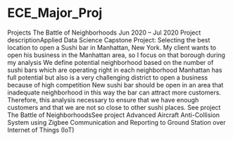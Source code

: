 # ECE_Major_Proj
 Projects  The Battle of Neighborhoods Jun 2020 – Jul 2020  Project descriptionApplied Data Science Capstone Project:  Selecting the best location to open a Sushi bar in Manhattan, New York.  My client wants to open his business in the Manhattan area, so I focus on that borough during my analysis We define potential neighborhood based on the number of sushi bars which are operating right in each neighborhood Manhattan has full potential but also is a very challenging district to open a business because of high competition New sushi bar should be open in an area that inadequate neighborhood in this way the bar can attract more customers. Therefore, this analysis necessary to ensure that we have enough customers and that we are not so close to other sushi places.  See project The Battle of NeighborhoodsSee project Advanced Aircraft Anti-Collision System using Zigbee Communication and Reporting to Ground Station over Internet of Things (IoT)
